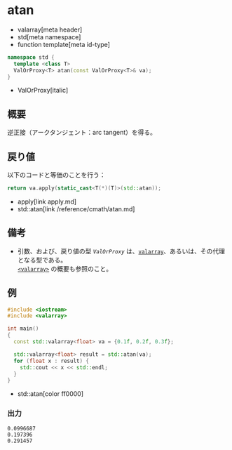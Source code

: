 # atan
* valarray[meta header]
* std[meta namespace]
* function template[meta id-type]

```cpp
namespace std {
  template <class T>
  ValOrProxy<T> atan(const ValOrProxy<T>& va);
}
```
* ValOrProxy[italic]

## 概要
逆正接（アークタンジェント：arc tangent）を得る。


## 戻り値
以下のコードと等価のことを行う：

```cpp
return va.apply(static_cast<T(*)(T)>(std::atan));
```
* apply[link apply.md]
* std::atan[link /reference/cmath/atan.md]


## 備考
- 引数、および、戻り値の型 *`ValOrProxy`* は、[`valarray`](../valarray.md)、あるいは、その代理となる型である。  
	[`<valarray>`](../../valarray.md) の概要も参照のこと。


## 例
```cpp example
#include <iostream>
#include <valarray>

int main()
{
  const std::valarray<float> va = {0.1f, 0.2f, 0.3f};

  std::valarray<float> result = std::atan(va);
  for (float x : result) {
    std::cout << x << std::endl;
  }
}
```
* std::atan[color ff0000]

### 出力
```
0.0996687
0.197396
0.291457
```
